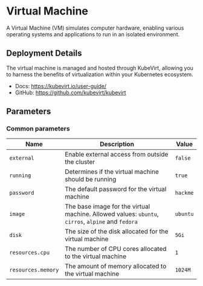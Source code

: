 # Virtual Machine

A Virtual Machine (VM) simulates computer hardware, enabling various operating systems and applications to run in an isolated environment.

## Deployment Details

The virtual machine is managed and hosted through KubeVirt, allowing you to harness the benefits of virtualization within your Kubernetes ecosystem.

- Docs: https://kubevirt.io/user-guide/
- GitHub: https://github.com/kubevirt/kubevirt

## Parameters

### Common parameters

| Name               | Description                                                                                       | Value    |
| ------------------ | ------------------------------------------------------------------------------------------------- | -------- |
| `external`         | Enable external access from outside the cluster                                                   | `false`  |
| `running`          | Determines if the virtual machine should be running                                               | `true`   |
| `password`         | The default password for the virtual machine                                                      | `hackme` |
| `image`            | The base image for the virtual machine. Allowed values: `ubuntu`, `cirros`, `alpine` and `fedora` | `ubuntu` |
| `disk`             | The size of the disk allocated for the virtual machine                                            | `5Gi`    |
| `resources.cpu`    | The number of CPU cores allocated to the virtual machine                                          | `1`      |
| `resources.memory` | The amount of memory allocated to the virtual machine                                             | `1024M`  |
